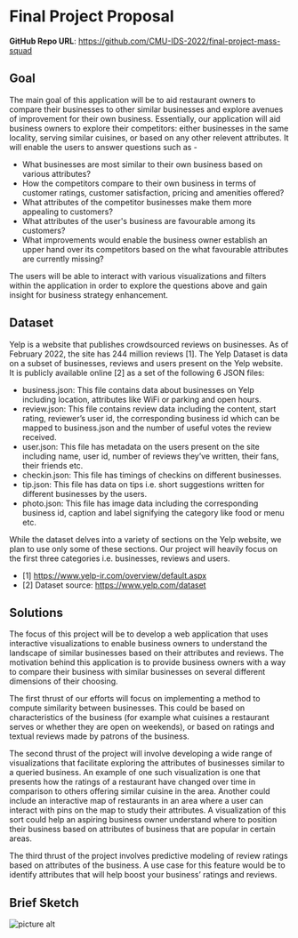 # Final Project Proposal

**GitHub Repo URL**: https://github.com/CMU-IDS-2022/final-project-mass-squad

## Goal

The main goal of this application will be to aid restaurant owners to compare their businesses to other similar businesses and explore avenues of improvement for their own business. Essentially, our application will aid business owners to explore their competitors: either businesses in the same locality, serving similar cuisines, or based on any other relevent attributes. It will enable the users to answer questions such as - 
 
  - What businesses are most similar to their own business based on various attributes?
  - How the competitors compare to their own business in terms of customer ratings, customer satisfaction, pricing and amenities offered?
  - What attributes of the competitor businesses make them more appealing to customers?
  - What attributes of the user's business are favourable among its customers?
  - What improvements would enable the business owner establish an upper hand over its competitors based on the what favourable attributes are currently missing?
 
The users will be able to interact with various visualizations and filters within the application in order to explore the questions above and gain insight for business strategy enhancement.

## Dataset

Yelp is a website that publishes crowdsourced reviews on businesses. As of February 2022, the site has 244 million reviews [1]. The Yelp Dataset is data on a subset of businesses, reviews and users present on the Yelp website. It is publicly available online [2] as a set of the following 6 JSON files:
 - business.json: This file contains data about businesses on Yelp including location, attributes like WiFi or parking and open hours.
 - review.json: This file contains review data including the content, start rating, reviewer’s user id, the corresponding business id which can be mapped to business.json and the number of useful votes the review received.
 - user.json: This file has metadata on the users present on the site including name, user id, number of reviews they’ve written, their fans, their friends etc.
 - checkin.json: This file has timings of checkins on different businesses.
 - tip.json: This file has data on tips i.e. short suggestions written for different businesses by the users.
 - photo.json: This file has image data including the corresponding business id, caption and label signifying the category like food or menu etc.

While the dataset delves into a variety of sections on the Yelp website, we plan to use only some of these sections. Our project will heavily focus on the first three categories i.e. businesses, reviews and users. 

 - [1] https://www.yelp-ir.com/overview/default.aspx
 - [2] Dataset source: https://www.yelp.com/dataset


## Solutions

The focus of this project will be to develop a web application that uses interactive visualizations to enable business owners to understand the landscape of similar businesses based on their attributes and reviews. The motivation behind this application is to provide business owners with a way to compare their business with similar businesses on several different dimensions of their choosing. 

The first thrust of our efforts will focus on implementing a method to compute similarity between businesses. This could be based on characteristics of the business (for example what cuisines a restaurant serves or whether they are open on weekends), or based on ratings and textual reviews made by patrons of the business. 

The second thrust of the project will involve developing a wide range of visualizations that facilitate exploring the attributes of businesses similar to a queried business. An example of one such visualization is one that presents how the ratings of a restaurant have changed over time in comparison to others offering similar cuisine in the area. Another could include an interactive map of restaurants in an area where a user can interact with pins on the map to study their attributes. A visualization of this sort could help an aspiring business owner understand where to position their business based on attributes of business that are popular in certain areas. 

The third thrust of the project involves predictive modeling of review ratings based on attributes of the business. A use case for this feature would be to identify attributes that will help boost your business’ ratings and reviews.

## Brief Sketch

![picture alt](http://via.placeholder.com/200x150)
